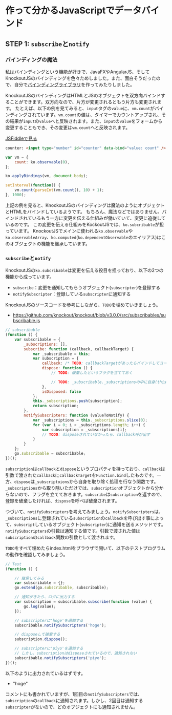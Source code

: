 # 作って分かるJavaScriptでデータバインド

## STEP 1: `subscribe`と`notify`

### バインディングの魔法

私はバインディングという機能が好きで、JavaFXやAngularJS、そしてKnockoutJSのバインディングを色々ためしました。また、面白そうだったので、自分で[バインディングライブラリ](https://github.com/tenntenn/simple-binding.js)を作ってみたりしました。

KnockoutJSのバインディングはHTMLとJSのオブジェクトを双方向バインドすることができます。双方向なので、片方が変更されるともう片方も変更されます。
たとえば、以下の例を見てみると、`input`タグの`value`に、`vm.count`がバインディングされています。`vm.count`の値は、タイマーでカウントアップされ、その結果が`input`の`value`へと反映されます。また、`input`の`value`をフォームから変更することもでき、その変更は`vm.count`へと反映されます。

[JSFiddleで見る](http://jsfiddle.net/uedatakuya/HXPb4)

```html
counter: <input type="number" id="counter" data-bind="value: count" />

```

```javascript
var vm = {
    count: ko.observable(0),
};

ko.applyBindings(vm, document.body);

setInterval(function() {
    vm.count(parseInt(vm.count(), 10) + 1);
}, 1000);
```

上記の例を見ると、KnockoutJSのバインディングは魔法のようにオブジェクトとHTMLをバインドしているようです。
もちろん、魔法などではありません。バインドされているもう一方に変更を伝える仕組みが働いていて、変更に追従しているのです。
この変更を伝える仕組みをKockoutJSでは、`ko.subcribable`が担っています。
KnockoutJSでメインに使われる`ko.observable`や`ko.observableArray`、`ko.computed`(`ko.dependentObservable`のエイリアス)はこのオブジェクトの機能を継承しています。

### `subscribe`と`notify`

KnockoutJSの`ko.subcribable`は変更を伝える役目を担っており、以下の2つの機能から成っています。

* `subscribe`：変更を通知してもらうオブジェクト(`subscripter`)を登録する
* `notifySubscripter`：登録している`subscripter`に通知する

KnockoutJSのソースコードを参考にしながら、`TODO`を埋めていきましょう。

* https://github.com/knockout/knockout/blob/v3.0.0/src/subscribables/subscribable.js

```javascript
// subscribable
(function () {
    var subscribable = {
        _subscriptions: [],
        subscribe: function (callback, callbackTarget) {
            var _subscribable = this;
            var subscription = {
                callback: /* TODO: callbackTargetがあったらバインドしてコールバックを設定*/,
                dispose: function () {
                    // TODO: 破棄したというフラグを立てておく

                    // TODO: _subscribable._subscriptionsの中に自身(this)を発見したら配列から取り除く
                },
                isDisposed: false
            };
            this._subscriptions.push(subscription);
            return subscription;
        },
        notifySubscripters: function (valueToNotify) {
            var _subscriptions = this._subscriptions.slice(0);
            for (var i = 0; i < _subscriptions.length; i++) {
                var subscription = _subscriptions[i];
                // TODO: disposeされていなかったら、callback呼び出す
            }
        }
    };
    go.subscribable = subscribable;
})();
```

`subscription`は`callback`と`dispose`というプロパティを持っており、`callback`は引数で渡された`callback`に`callbackTarget`を`Function.bind`したものです。一方、`dispose`は`_subscriptoions`から自身を取り除く処理を行なう関数です。`_subscriptions`から取り除いただけでは、`subscription`オブジェクトから分からないので、フラグを立てておきます。`subscribe`は`subscription`を返すので、登録を破棄したければ、`dispose`を呼べば破棄されます。

つづいて、`notifySubscripters`を考えてみましょう。`notifySubscripters`は、`_subscriptions`に登録されている`subscription`の`callback`を呼び出す事によって、`subscript`しているオブジェクト(`subscripter`)に通知を送るメソッドです。`notifySubscripters`の引数は通知する値です。引数で渡された値は`subscription`の`callback`関数の引数として渡されます。

`TODO`をすべて埋めたらindex.htmlをブラウザで開いて、以下のテストプログラムの動作を確認してみましょう。

```javascript
// Test
(function () {

    // 継承してみる
    var subscribable = {};
    go.extend(go.subscribable, subscribable);

    // 通知がきたら、ログに出力する
    var subscription = subscribable.subscribe(function (value) {
        go.log(value);
    });

    // subscripterに'hoge'を通知する
    subscribable.notifySubscripters('hoge');

    // disposeして破棄する
    subscription.dispose();

    // subscripterに'piyo'を通知する
    // しかし、subscriptionはdisposeされているので、通知されない
    subscribable.notifySubscripters('piyo');
})();
```

以下のように出力されているはずです。

* "hoge"

コメントにも書かれていますが、1回目の`notifySubscripters`では、`subscription`の`callback`に通知されます。しかし、2回目は通知する`subscripter`がないので、どのオブジェクトにも通知されません。
